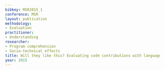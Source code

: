 ```yaml
---
bibkey: MSR2015_1
conference: MSR
layout: publication
methodology:
- Evaluation
practitioner:
- Understanding
researcher:
- Program comprehension
- Socio-technical effects
title: Will they like this? Evaluating code contributions with language models (NEW)
year: 2015
---
```

